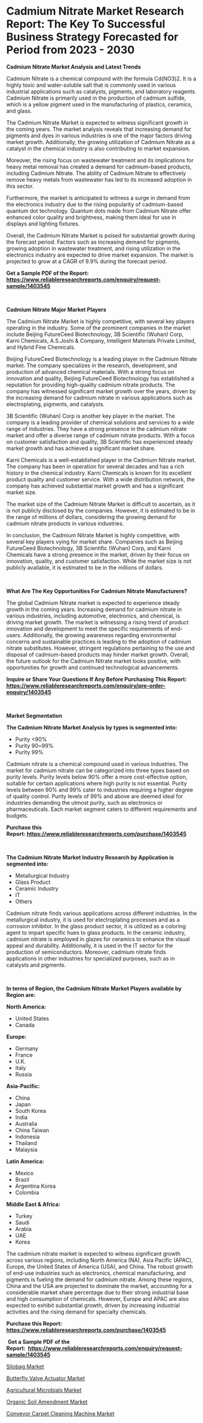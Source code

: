 <p><h1>Cadmium Nitrate Market Research Report: The Key To Successful Business Strategy Forecasted for Period from 2023 - 2030</h1></p><p><strong>Cadmium Nitrate Market Analysis and Latest Trends</strong></p>
<p><p>Cadmium Nitrate is a chemical compound with the formula Cd(NO3)2. It is a highly toxic and water-soluble salt that is commonly used in various industrial applications such as catalysts, pigments, and laboratory reagents. Cadmium Nitrate is primarily used in the production of cadmium sulfide, which is a yellow pigment used in the manufacturing of plastics, ceramics, and glass.</p><p>The Cadmium Nitrate Market is expected to witness significant growth in the coming years. The market analysis reveals that increasing demand for pigments and dyes in various industries is one of the major factors driving market growth. Additionally, the growing utilization of Cadmium Nitrate as a catalyst in the chemical industry is also contributing to market expansion.</p><p>Moreover, the rising focus on wastewater treatment and its implications for heavy metal removal has created a demand for cadmium-based products, including Cadmium Nitrate. The ability of Cadmium Nitrate to effectively remove heavy metals from wastewater has led to its increased adoption in this sector.</p><p>Furthermore, the market is anticipated to witness a surge in demand from the electronics industry due to the rising popularity of cadmium-based quantum dot technology. Quantum dots made from Cadmium Nitrate offer enhanced color quality and brightness, making them ideal for use in displays and lighting fixtures.</p><p>Overall, the Cadmium Nitrate Market is poised for substantial growth during the forecast period. Factors such as increasing demand for pigments, growing adoption in wastewater treatment, and rising utilization in the electronics industry are expected to drive market expansion. The market is projected to grow at a CAGR of 9.9% during the forecast period.</p></p>
<p><strong>Get a Sample PDF of the Report:&nbsp; <a href="https://www.reliableresearchreports.com/enquiry/request-sample/1403545">https://www.reliableresearchreports.com/enquiry/request-sample/1403545</a></strong></p>
<p>&nbsp;</p>
<p><strong>Cadmium Nitrate Major Market Players</strong></p>
<p><p>The Cadmium Nitrate Market is highly competitive, with several key players operating in the industry. Some of the prominent companies in the market include Beijing FutureCeed Biotechnology, 3B Scientific (Wuhan) Corp, Karni Chemicals, A.S.Joshi & Company, Intelligent Materials Private Limited, and Hybrid Fine Chemicals.</p><p>Beijing FutureCeed Biotechnology is a leading player in the Cadmium Nitrate market. The company specializes in the research, development, and production of advanced chemical materials. With a strong focus on innovation and quality, Beijing FutureCeed Biotechnology has established a reputation for providing high-quality cadmium nitrate products. The company has witnessed significant market growth over the years, driven by the increasing demand for cadmium nitrate in various applications such as electroplating, pigments, and catalysts.</p><p>3B Scientific (Wuhan) Corp is another key player in the market. The company is a leading provider of chemical solutions and services to a wide range of industries. They have a strong presence in the cadmium nitrate market and offer a diverse range of cadmium nitrate products. With a focus on customer satisfaction and quality, 3B Scientific has experienced steady market growth and has achieved a significant market share.</p><p>Karni Chemicals is a well-established player in the Cadmium Nitrate market. The company has been in operation for several decades and has a rich history in the chemical industry. Karni Chemicals is known for its excellent product quality and customer service. With a wide distribution network, the company has achieved substantial market growth and has a significant market size.</p><p>The market size of the Cadmium Nitrate Market is difficult to ascertain, as it is not publicly disclosed by the companies. However, it is estimated to be in the range of millions of dollars, considering the growing demand for cadmium nitrate products in various industries.</p><p>In conclusion, the Cadmium Nitrate Market is highly competitive, with several key players vying for market share. Companies such as Beijing FutureCeed Biotechnology, 3B Scientific (Wuhan) Corp, and Karni Chemicals have a strong presence in the market, driven by their focus on innovation, quality, and customer satisfaction. While the market size is not publicly available, it is estimated to be in the millions of dollars.</p></p>
<p>&nbsp;</p>
<p><strong>What Are The Key Opportunities For Cadmium Nitrate Manufacturers?</strong></p>
<p><p>The global Cadmium Nitrate market is expected to experience steady growth in the coming years. Increasing demand for cadmium nitrate in various industries, including automotive, electronics, and chemical, is driving market growth. The market is witnessing a rising trend of product innovation and development to meet the specific requirements of end-users. Additionally, the growing awareness regarding environmental concerns and sustainable practices is leading to the adoption of cadmium nitrate substitutes. However, stringent regulations pertaining to the use and disposal of cadmium-based products may hinder market growth. Overall, the future outlook for the Cadmium Nitrate market looks positive, with opportunities for growth and continued technological advancements.</p></p>
<p><strong>Inquire or Share Your Questions If Any Before Purchasing This Report: <a href="https://www.reliableresearchreports.com/enquiry/pre-order-enquiry/1403545">https://www.reliableresearchreports.com/enquiry/pre-order-enquiry/1403545</a></strong></p>
<p>&nbsp;</p>
<p><strong>Market Segmentation</strong></p>
<p><strong>The Cadmium Nitrate Market Analysis by types is segmented into:</strong></p>
<p><ul><li>Purity <90%</li><li>Purity 90~99%</li><li>Purity 99%</li></ul></p>
<p><p>Cadmium nitrate is a chemical compound used in various industries. The market for cadmium nitrate can be categorized into three types based on purity levels. Purity levels below 90% offer a more cost-effective option, suitable for certain applications where high purity is not essential. Purity levels between 90% and 99% cater to industries requiring a higher degree of quality control. Purity levels of 99% and above are deemed ideal for industries demanding the utmost purity, such as electronics or pharmaceuticals. Each market segment caters to different requirements and budgets.</p></p>
<p><strong>Purchase this Report:&nbsp;<a href="https://www.reliableresearchreports.com/purchase/1403545">https://www.reliableresearchreports.com/purchase/1403545</a></strong></p>
<p>&nbsp;</p>
<p><strong>The Cadmium Nitrate Market Industry Research by Application is segmented into:</strong></p>
<p><ul><li>Metallurgical Industry</li><li>Glass Product</li><li>Ceramic Industry</li><li>IT</li><li>Others</li></ul></p>
<p><p>Cadmium nitrate finds various applications across different industries. In the metallurgical industry, it is used for electroplating processes and as a corrosion inhibitor. In the glass product sector, it is utilized as a coloring agent to impart specific hues to glass products. In the ceramic industry, cadmium nitrate is employed in glazes for ceramics to enhance the visual appeal and durability. Additionally, it is used in the IT sector for the production of semiconductors. Moreover, cadmium nitrate finds applications in other industries for specialized purposes, such as in catalysts and pigments.</p></p>
<p>&nbsp;</p>
<p><strong>In terms of Region, the Cadmium Nitrate Market Players available by Region are:</strong></p>
<p>
    <p> <strong> North America: </strong>
        <ul>
            <li>United States</li>
            <li>Canada</li>
        </ul>
        </p> 
    <p> <strong> Europe: </strong>
        <ul>
            <li>Germany</li>
            <li>France</li>
            <li>U.K.</li>
            <li>Italy</li>
            <li>Russia</li>
        </ul>
        </p> 
    <p> <strong> Asia-Pacific: </strong>
        <ul>
            <li>China</li>
            <li>Japan</li>
            <li>South Korea</li>
            <li>India</li>
            <li>Australia</li>
            <li>China Taiwan</li>
            <li>Indonesia</li>
            <li>Thailand</li>
            <li>Malaysia</li>
        </ul>
        </p> 
    <p> <strong> Latin America: </strong>
        <ul>
            <li>Mexico</li>
            <li>Brazil</li>
            <li>Argentina Korea</li>
            <li>Colombia</li>
        </ul>
        </p> 
    <p> <strong> Middle East & Africa: </strong>
        <ul>
            <li>Turkey</li>
            <li>Saudi</li>
            <li>Arabia</li>
            <li>UAE</li>
            <li>Korea</li>
        </ul>
    </p>
    </p>
<p><p>The cadmium nitrate market is expected to witness significant growth across various regions, including North America (NA), Asia Pacific (APAC), Europe, the United States of America (USA), and China. The robust growth of end-use industries such as electronics, chemical manufacturing, and pigments is fueling the demand for cadmium nitrate. Among these regions, China and the USA are projected to dominate the market, accounting for a considerable market share percentage due to their strong industrial base and high consumption of chemicals. However, Europe and APAC are also expected to exhibit substantial growth, driven by increasing industrial activities and the rising demand for specialty chemicals.</p></p>
<p><strong>Purchase this Report: <a href="https://www.reliableresearchreports.com/purchase/1403545">https://www.reliableresearchreports.com/purchase/1403545</a></strong></p>
<p>&nbsp;<strong>Get a Sample PDF of the Report:&nbsp;&nbsp;<a href="https://www.reliableresearchreports.com/enquiry/request-sample/1403545">https://www.reliableresearchreports.com/enquiry/request-sample/1403545</a></strong></p>
<p><strong></strong></p>
<p><p><a href="https://medium.com/@lilakautzer2023/silobag-market-analysis-its-cagr-market-segmentation-and-global-industry-overview-3de9cd51a582">Silobag Market</a></p><p><a href="https://github.com/gaydyna/Market-Research-Report-List-1/blob/main/butterfly-valve-actuator-market.md">Butterfly Valve Actuator Market</a></p><p><a href="https://medium.com/@adellalesch/agricultural-microbials-market-trends-and-market-analysis-forecasted-for-period-2023-2030-27e773da9a88">Agricultural Microbials Market</a></p><p><a href="https://medium.com/@robbleannon/organic-soil-amendment-market-trends-and-market-analysis-forecasted-for-period-2023-2030-47c923301387">Organic Soil Amendment Market</a></p><p><a href="https://github.com/amonskiyk/Market-Research-Report-List-1/blob/main/conveyor-carpet-cleaning-machine-market.md">Conveyor Carpet Cleaning Machine Market</a></p></p>